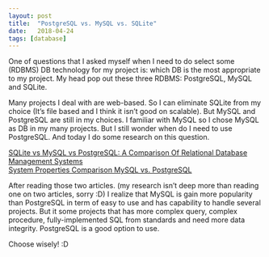 ```yaml
---
layout:	post
title:	"PostgreSQL vs. MySQL vs. SQLite"
date:	2018-04-24
tags: [database]
---
```


  One of questions that I asked myself when I need to do select some (RDBMS) DB technology for my project is: which DB is the most appropriate to my project. My head pop out these three RDBMS: PostgreSQL, MySQL and SQLite.

Many projects I deal with are web-based. So I can eliminate SQLite from my choice (It’s file based and I think it isn’t good on scalable). But MySQL and PostgreSQL are still in my choices. I familiar with MySQL so I chose MySQL as DB in my many projects. But I still wonder when do I need to use PostgreSQL. And today I do some research on this question.

[SQLite vs MySQL vs PostgreSQL: A Comparison Of Relational Database Management Systems](https://www.digitalocean.com/community/tutorials/sqlite-vs-mysql-vs-postgresql-a-comparison-of-relational-database-management-systems)  
[System Properties Comparison MySQL vs. PostgreSQL](http://db-engines.com/en/system/MySQL%3BPostgreSQL)

After reading those two articles. (my research isn’t deep more than reading one on two articles, sorry :D) I realize that MySQL is gain more popularity than PostgreSQL in term of easy to use and has capability to handle several projects. But it some projects that has more complex query, complex procedure, fully-implemented SQL from standards and need more data integrity. PostgreSQL is a good option to use.

Choose wisely! :D

  